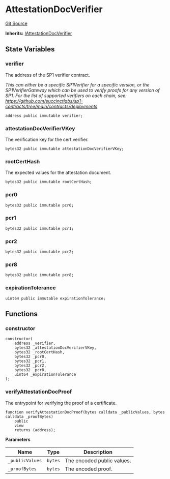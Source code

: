 # AttestationDocVerifier
[Git Source](https://github.com/SyndicateProtocol/syndicate-appchains/blob/e670fbd66628d486b7f0c62387b907c2a44879ed/src/withdrawal/AttestationDocVerifier.sol)

**Inherits:**
[IAttestationDocVerifier](/src/withdrawal/IAttestationDocVerifier.sol/interface.IAttestationDocVerifier.md)


## State Variables
### verifier
The address of the SP1 verifier contract.

*This can either be a specific SP1Verifier for a specific version, or the
SP1VerifierGateway which can be used to verify proofs for any version of SP1.
For the list of supported verifiers on each chain, see:
https://github.com/succinctlabs/sp1-contracts/tree/main/contracts/deployments*


```solidity
address public immutable verifier;
```


### attestationDocVerifierVKey
The verification key for the cert verifier.


```solidity
bytes32 public immutable attestationDocVerifierVKey;
```


### rootCertHash
The expected values for the attestation document.


```solidity
bytes32 public immutable rootCertHash;
```


### pcr0

```solidity
bytes32 public immutable pcr0;
```


### pcr1

```solidity
bytes32 public immutable pcr1;
```


### pcr2

```solidity
bytes32 public immutable pcr2;
```


### pcr8

```solidity
bytes32 public immutable pcr8;
```


### expirationTolerance

```solidity
uint64 public immutable expirationTolerance;
```


## Functions
### constructor


```solidity
constructor(
    address _verifier,
    bytes32 _attestationDocVerifierVKey,
    bytes32 _rootCertHash,
    bytes32 _pcr0,
    bytes32 _pcr1,
    bytes32 _pcr2,
    bytes32 _pcr8,
    uint64 _expirationTolerance
);
```

### verifyAttestationDocProof

The entrypoint for verifying the proof of a certificate.


```solidity
function verifyAttestationDocProof(bytes calldata _publicValues, bytes calldata _proofBytes)
    public
    view
    returns (address);
```
**Parameters**

|Name|Type|Description|
|----|----|-----------|
|`_publicValues`|`bytes`|The encoded public values.|
|`_proofBytes`|`bytes`|The encoded proof.|


